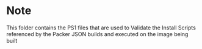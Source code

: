 # Note
This folder contains the PS1 files that are used to Validate the Install Scripts referenced by the Packer JSON builds and executed on the image being built
